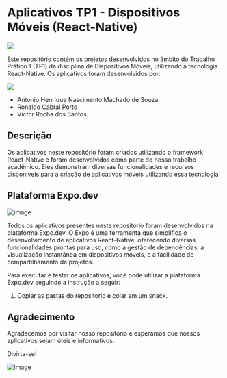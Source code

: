 # Aplicativos TP1 - Dispositivos Móveis (React-Native) 

<img src="https://www.dresma.ai/wp-content/uploads/2022/01/React-Native-Developer-1.gif">

Este repositório contém os projetos desenvolvidos no âmbito do Trabalho Prático 1 (TP1) da disciplina de Dispositivos Móveis, utilizando a tecnologia React-Native. Os aplicativos foram desenvolvidos por:

<img src="https://media.tenor.com/nKBInuJ9fZwAAAAM/three-three-musketeers.gif">

-  Antonio Henrique Nascimento Machado de Souza
-  Ronaldo Cabral Porto
-  Victor Rocha dos Santos.

## Descrição

Os aplicativos neste repositório foram criados utilizando o framework React-Native e foram desenvolvidos como parte do nosso trabalho acadêmico. Eles demonstram diversas funcionalidades e recursos disponíveis para a criação de aplicativos móveis utilizando essa tecnologia.

## Plataforma Expo.dev

![image](https://github.com/machadoah/repositorio-react-native/assets/96703665/4a8b8197-82ee-48a9-a292-23ae7edf434b)

Todos os aplicativos presentes neste repositório foram desenvolvidos na plataforma Expo.dev. O Expo é uma ferramenta que simplifica o desenvolvimento de aplicativos React-Native, oferecendo diversas funcionalidades prontas para uso, como a gestão de dependências, a visualização instantânea em dispositivos móveis, e a facilidade de compartilhamento de projetos.

Para executar e testar os aplicativos, você pode utilizar a plataforma Expo.dev seguindo a instrução a seguir:

1. Copiar as pastas do repositorio e colar em um snack.

## Agradecimento

Agradecemos por visitar nosso repositório e esperamos que nossos aplicativos sejam úteis e informativos.

Divirta-se!

![image](https://github.com/machadoah/repositorio-react-native/assets/96703665/84d2edff-0258-4619-a805-85db008d9b76)


